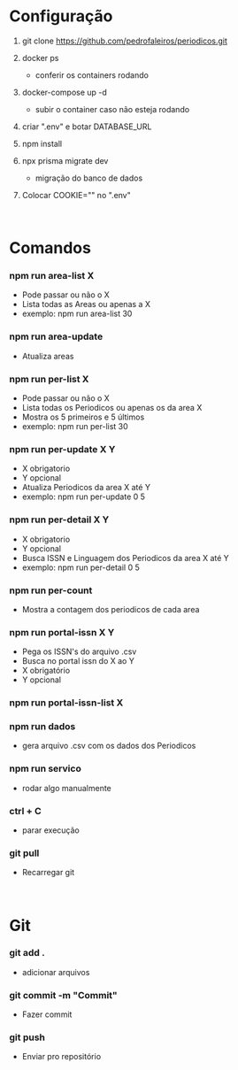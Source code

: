 # Configuração

1. git clone https://github.com/pedrofaleiros/periodicos.git

2. docker ps

   - conferir os containers rodando

3. docker-compose up -d

   - subir o container caso não esteja rodando

4. criar ".env" e botar DATABASE_URL

5. npm install

6. npx prisma migrate dev

   - migração do banco de dados

7. Colocar COOKIE="" no ".env"

<br>

# Comandos

### npm run area-list X

- Pode passar ou não o X
- Lista todas as Areas ou apenas a X
- exemplo: npm run area-list 30

### npm run area-update

- Atualiza areas

### npm run per-list X

- Pode passar ou não o X
- Lista todas os Periodicos ou apenas os da area X
- Mostra os 5 primeiros e 5 últimos
- exemplo: npm run per-list 30

### npm run per-update X Y

- X obrigatorio
- Y opcional
- Atualiza Periodicos da area X até Y
- exemplo: npm run per-update 0 5

### npm run per-detail X Y

- X obrigatorio
- Y opcional
- Busca ISSN e Linguagem dos Periodicos da area X até Y
- exemplo: npm run per-detail 0 5

### npm run per-count

- Mostra a contagem dos periodicos de cada area

### npm run portal-issn X Y

- Pega os ISSN's do arquivo .csv
- Busca no portal issn do X ao Y
- X obrigatório
- Y opcional

### npm run portal-issn-list X

### npm run dados

- gera arquivo .csv com os dados dos Periodicos

### npm run servico

- rodar algo manualmente

### ctrl + C

- parar execução

### git pull

- Recarregar git

<br>

# Git

### git add .

- adicionar arquivos

### git commit -m "Commit"

- Fazer commit

### git push

- Enviar pro repositório
